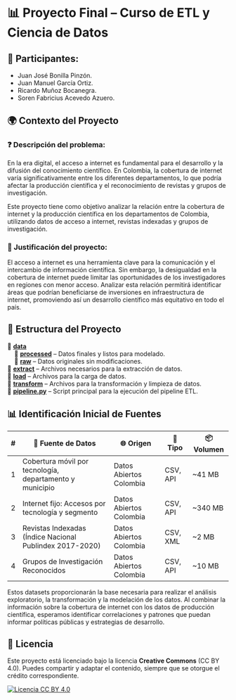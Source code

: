 # 📊 Proyecto Final – Curso de ETL y Ciencia de Datos

## 👥 Participantes:
- Juan José Bonilla Pinzón.
- Juan Manuel García Ortiz.
- Ricardo Muñoz Bocanegra.
- Soren Fabricius Acevedo Azuero.

## 🌍 Contexto del Proyecto

### ❓ Descripción del problema:
En la era digital, el acceso a internet es fundamental para el desarrollo y la difusión del conocimiento científico. En Colombia, la cobertura de internet varía significativamente entre los diferentes departamentos, lo que podría afectar la producción científica y el reconocimiento de revistas y grupos de investigación. 

Este proyecto tiene como objetivo analizar la relación entre la cobertura de internet y la producción científica en los departamentos de Colombia, utilizando datos de acceso a internet, revistas indexadas y grupos de investigación.

### 🎯 Justificación del proyecto:
El acceso a internet es una herramienta clave para la comunicación y el intercambio de información científica. Sin embargo, la desigualdad en la cobertura de internet puede limitar las oportunidades de los investigadores en regiones con menor acceso. Analizar esta relación permitirá identificar áreas que podrían beneficiarse de inversiones en infraestructura de internet, promoviendo así un desarrollo científico más equitativo en todo el país.

## 📂 Estructura del Proyecto  

📁 **[data](data/)**  
&nbsp;&nbsp;&nbsp;&nbsp;📂 **[processed](data/processed/)** – Datos finales y listos para modelado.  
&nbsp;&nbsp;&nbsp;&nbsp;📂 **[raw](data/raw/)** – Datos originales sin modificaciones.  
📁 **[extract](extract/)** – Archivos necesarios para la extracción de datos.  
📁 **[load](load/)** – Archivos para la carga de datos.  
📁 **[transform](transform/)** – Archivos para la transformación y limpieza de datos.  
📄 **[pipeline.py](pipeline.py)** – Script principal para la ejecución del pipeline ETL.  


## 📊 Identificación Inicial de Fuentes

| # | 📌 Fuente de Datos | 🌐 Origen | 📄 Tipo | 📦 Volumen |
|---|---------------|--------|------|---------|
| 1 | Cobertura móvil por tecnología, departamento y municipio | Datos Abiertos Colombia | CSV, API | ~41 MB |
| 2 | Internet fijo: Accesos por tecnología y segmento | Datos Abiertos Colombia | CSV, API | ~340 MB |
| 3 | Revistas Indexadas (Índice Nacional Publindex 2017-2020) | Datos Abiertos Colombia | CSV, XML | ~2 MB |
| 4 | Grupos de Investigación Reconocidos | Datos Abiertos Colombia | CSV, API | ~10 MB |

Estos datasets proporcionarán la base necesaria para realizar el análisis exploratorio, la transformación y la modelación de los datos. Al combinar la información sobre la cobertura de internet con los datos de producción científica, esperamos identificar correlaciones y patrones que puedan informar políticas públicas y estrategias de desarrollo.

## 📜 Licencia
Este proyecto está licenciado bajo la licencia **Creative Commons** (CC BY 4.0). Puedes compartir y adaptar el contenido, siempre que se otorgue el crédito correspondiente. 

[![Licencia CC BY 4.0](https://licensebuttons.net/l/by/4.0/88x31.png)](https://creativecommons.org/licenses/by/4.0/)


